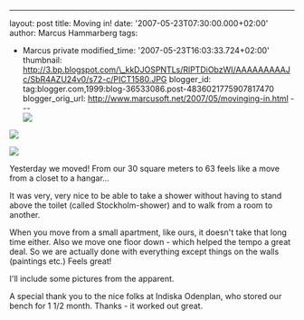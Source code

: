 ---
layout: post
title: Moving in!
date: '2007-05-23T07:30:00.000+02:00'
author: Marcus Hammarberg
tags:
  - Marcus private
modified_time: '2007-05-23T16:03:33.724+02:00' thumbnail:
http://3.bp.blogspot.com/\_kkDJOSPNTLs/RlPTDiObzWI/AAAAAAAAAJc/SbR4AZU24v0/s72-c/PICT1580.JPG
blogger_id: tag:blogger.com,1999:blog-36533086.post-4836021775907817470
blogger_orig_url: http://www.marcusoft.net/2007/05/movinging-in.html ---
[<img
src="http://3.bp.blogspot.com/_kkDJOSPNTLs/RlPTDiObzWI/AAAAAAAAAJc/SbR4AZU24v0/s320/PICT1580.JPG"
id="BLOGGER_PHOTO_ID_5067626063402356066"
style="DISPLAY: block; MARGIN: 0px auto 10px; CURSOR: hand; TEXT-ALIGN: center"
data-border="0" />](http://3.bp.blogspot.com/_kkDJOSPNTLs/RlPTDiObzWI/AAAAAAAAAJc/SbR4AZU24v0/s1600-h/PICT1580.JPG)

<div>

[<img
src="http://2.bp.blogspot.com/_kkDJOSPNTLs/RlPS9SObzVI/AAAAAAAAAJU/1z-qPZxOQiA/s320/PICT1578.JPG"
id="BLOGGER_PHOTO_ID_5067625956028173650"
style="DISPLAY: block; MARGIN: 0px auto 10px; CURSOR: hand; TEXT-ALIGN: center"
data-border="0" />](http://2.bp.blogspot.com/_kkDJOSPNTLs/RlPS9SObzVI/AAAAAAAAAJU/1z-qPZxOQiA/s1600-h/PICT1578.JPG)


<div>

[<img
src="http://2.bp.blogspot.com/_kkDJOSPNTLs/RlPSzSObzUI/AAAAAAAAAJM/1ArcROyexY8/s320/PICT1577.JPG"
id="BLOGGER_PHOTO_ID_5067625784229481794"
style="DISPLAY: block; MARGIN: 0px auto 10px; CURSOR: hand; TEXT-ALIGN: center"
data-border="0" />](http://2.bp.blogspot.com/_kkDJOSPNTLs/RlPSzSObzUI/AAAAAAAAAJM/1ArcROyexY8/s1600-h/PICT1577.JPG)

<div>

<div>

Yesterday we moved! From our 30 square meters to 63 feels like a move
from a closet to a hangar...

</div>

<div>

</div>

<div>

</div>

<div>

It was very, very nice to be able to take a shower without having to
stand above the toilet (called Stockholm-shower) and to walk from a room
to another.

</div>

<div>

</div>



<div>

When you move from a small apartment, like ours, it doesn't take that
long time either. Also we move one floor down - which helped the tempo a
great deal. So we are actually done with everything except things on the
walls (paintings etc.) Feels great!

</div>



<div>

I'll include some pictures from the apparent.

</div>

<div>

</div>



<div>

A special thank you to the nice folks at Indiska Odenplan, who stored
our bench for 1 1/2 month. Thanks - it worked out great.

</div>

</div>

</div>

</div>
